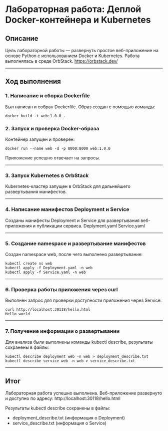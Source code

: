 # Лабораторная работа: Деплой Docker-контейнера и Kubernetes

## Описание
Цель лабораторной работы — развернуть простое веб-приложение на основе Python с использованием Docker и Kubernetes. 
Работа выполнялась в среде OrbStack. https://orbstack.dev/

---

## Ход выполнения

### 1. Написание и сборка Dockerfile
Был написан и собран Dockerfile. Образ создан с помощью команды:
```shell
docker build -t web:1.0.0 .
```

### 2. Запуск и проверка Docker-образа
Контейнер запущен и проверен:
```shell
docker run --name web -d -p 8000:8000 web:1.0.0
```

Приложение успешно отвечает на запросы.

---

### 3. Запуск Kubernetes в OrbStack
Kubernetes-кластер запущен в OrbStack для дальнейшего развертывания манифестов.

---

### 4. Написание манифестов Deployment и Service
Созданы манифесты Deployment и Service для развертывания веб-приложения и публикации сервиса.
Deplyment.yaml
Service.yaml

---

### 5. Создание namespace и развертывание манифестов
Создан namespace web, после чего выполнено развертывание:
```shell
kubectl create ns web
kubectl apply -f Deployment.yaml -n web
kubectl apply -f Service.yaml -n web
```

---

### 6. Проверка работы приложения через curl
Выполнен запрос для проверки доступности приложения через Service:

```shell
curl http://localhost:30118/hello.html
Hello world
```

---

### 7. Получение информации о развертывании
Для анализа были выполнены команды kubectl describe, результаты сохранены в файлы:
```shell
kubectl describe deployment web -n web > deployment_describe.txt
kubectl describe service web -n web > service_describe.txt
```

---

## Итог
Лабораторная работа успешно выполнена. Веб-приложение развернуто и доступно по адресу:
http://localhost:30118/hello.html

Результаты kubectl describe сохранены в файлы:
- deployment_describe.txt (информация о Deployment)
- service_describe.txt (информация о Service)
